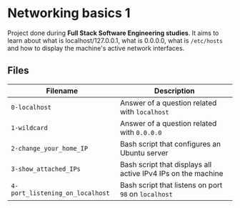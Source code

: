 # Networking basics 1
Project done during **Full Stack Software Engineering studies**. It aims to learn about what is localhost/127.0.0.1, what is 0.0.0.0, what is `/etc/hosts` and how to display the machine's active network interfaces.


## Files

| Filename | Description |
| -------- | ----------- |
| `0-localhost` | Answer of a question related with `localhost` |
| `1-wildcard` | Answer of a question related with `0.0.0.0` |
| `2-change_your_home_IP` | Bash script that configures an Ubuntu server |
| `3-show_attached_IPs` | Bash script that displays all active IPv4 IPs on the machine |
| `4-port_listening_on_localhost` | Bash script that listens on port `98` on `localhost` |
